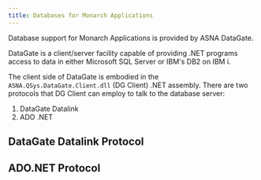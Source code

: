 ```yaml
---
title: Databases for Monarch Applications
---
```


Database support for Monarch Applications is provided by ASNA DataGate.

DataGate is a client/server facility capable of providing .NET programs access to data in either Microsoft SQL Server or IBM's DB2 on IBM i.

The client side of DataGate is embodied in the `ASNA.QSys.DataGate.Client.dll` (DG Client) .NET assembly.  There are two protocols that DG Client can 
employ to talk to the database server:
1. DataGate Datalink
2. ADO .NET

## DataGate Datalink Protocol

## ADO.NET Protocol


